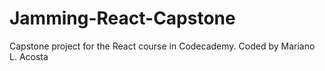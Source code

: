 # Jamming-React-Capstone
Capstone project for the React course in Codecademy. Coded by Mariano L. Acosta